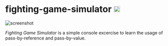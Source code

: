 # fighting-game-simulator [<img alt="Build Status" src="https://travis-ci.org/pixelsquare/fighting-game-simulator.svg?branch=master" height="20">](https://github.com/pixelsquare/fighting-game-simulator)

![screenshot](https://i.imgur.com/7efM3rE.png)

*Fighting Game Simulator* is a simple console excercise to learn the usage of pass-by-reference and pass-by-value.